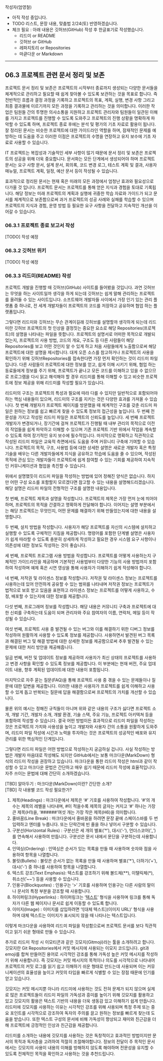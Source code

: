 
작성자(엄영철) 
* 아직 작성 중입니다.
* TODO 리스트, 문장 내용, 맞춤법 2/24(토) 반영하겠습니다.
* 체크 필요 : 아래 내용은 깃허브(GitHub) 작성 후 한글표기로 작성했습니다.
  * 리드미 or README 
  * 깃허브 or GitHub 
  * 레파지토리 or Repositories 
  * 마큳다운 or Markdown 
---


## 06.3 프로젝트 관련 문서 정리 및 보존

프로젝트 문서 정리 및 보존은 프로젝트의 시작부터 종료까지 생성되는 다양한 문서들을 체계적으로 관리하고 필요할 때 쉽게 찾아볼 수 있도록 보관하는 것을 목표로 합니다. 즉 전반적인 흐름과 결정 과정을 기록하고 프로젝트의 목표, 계획, 실행, 변경 사항 그리고 최종 결과물에 이르기까지 모든 과정을 기록하고 관리하는 것을 의미합니다. 이러한 작업은 팀원들 간의 투명한 의사소통을 지원하고 프로젝트 관리자와 팀원들이 일관된 이해를 가지고 프로젝트를 진행할 수 있도록 도와주고 프로젝트의 진행 상황을 명확하게 파악할 수 있도록 하며, 프로젝트 종료 후에는 분석 및 평가의 기초 자료로 활용이 됩니다. 잘 정리된 문서는 비슷한 프로젝트에 대한 가이드라인 역할을 하며, 잠재적인 문제를 예방하는 데 도움을 주고 이러한 이점은 프로젝트의 수명을 연장하고 유지 보수에 기초 자료로 사용할 수 있습니다.

IT 프로젝트는 복잡성과 기술적인 세부 사항이 많기 때문에 문서 정리 및 보존은 프로젝트의 성공을 위해 더욱 중요합니다. 문서화는 모든 단계에서 생성되어야 하며 프로젝트 문서는 요구 사항 문서, 설계 문서, 회의록, 코드 변경 로그, 테스트 계획 및 결과, 사용자 매뉴얼, 프로젝트 계획, 일정, 예산 문서 등이 작성될 수 있습니다. 

효과적으로 정리된 문서는 현재 혹은 미래의 모든 과정에서 엄청난 효과와 필요성으로 다가올 것 입니다.  프로젝트 문서는 프로젝트를 통해 얻은 지식과 경험을 토대로 기록됩니다. 해당 정보는 미래 프로젝트의 계획과 실행에 귀중한 학습 자료와 가이드가 되고 문서를 체계적으로 보존함으로써 과거 프로젝트의 성공 사례와 실패를 학습할 수 있으며 프로젝트의 지식과 경험, 운영 방법 등 필요한 요구 사항을 전달하고 지속적인 개선을 이어갈 수 있습니다. 

### 06.3.1 프로젝트 종료 보고서 작성

[TODO] 작성 예정

### 06.3.2 깃허브 위키

[TODO] 작성 예정

### 06.3.3 리드미(README) 작성

프로젝트 개발을 진행할 때 깃허브(GitHub) 사이트를 들어봤을 것입니다. 과연 깃허브는 무엇을 하는 사이트일까 생각을 하게 되는데 깃허브는 쉽게 말해 관리하는 프로젝트를 올려둘 수 있는 사이트입니다. 소프트웨어 개발자들 사이에서 가장 인기 있는 관리 플랫폼 중 하나로, 전 세계 개발자들이 프로젝트의 코드를 저장하고 공유하며 협업 하는 플랫폼입니다. 

그렇다면 리드미와 깃허브는 무슨 관계이길래 깃허브를 설명할까 생각하게 되는데 리드미란 깃허브 프로젝트의 첫 인상을 결정짓는 중요한 요소로 해당 Repositories(프로젝트)의 설명을 나타내는 파일을 뜻합니다. 프로젝트의 설명서로 어떠한 목적으로 개발되었는지, 프로젝트의 사용 방법, 코드의 개요, 구조도 등  다른 사람들이 해당 Repositories를 보고 어떤 것인지 알 수 있게 하고 처음 사람들에게 노출함으로써 해당 프로젝트에 대한 설명을 제시합니다. 대게 오픈 소스를 참고하거나 프로젝트의 사용을 확인하기 위해 깃허브Repositories를 접속한다면 가장 먼저 확인하는 것이 리드미 파일입니다. 다른 사람들이 프로젝트에 대한 정보를 얻고, 쉽게 이해 시키기 위해, 협업 하는 동료들에게 정보를 주기 위해, 프로젝트가 끝나고 모든 코드를 이해하고 있을 수 없으므로 프로그램을 다시 읽고 해석해야 할 경우 리드미를 통해 이해할 수 있고 비슷한 프로젝트에 정보 제공을 위해 리드미를 작성할 필요가 있습니다. 

리드미의 구조는 프로젝트의 특성과 필요에 따라 다를 수 있지만 일반적으로 포함되어야 하는 핵심 내용들이 있으며, 리드미의 구조를 지키는 것은 다양한 효과를 가져올 수 있습니다. 첫 번째 개발자가 프로젝트 페이지를 방문했을 때 체계적인 구조를 갖춘 리드미 파일은 원하는 정보를 쉽고 빠르게 찾을 수 있도록 정보의 접근성을 높입니다. 두 번째 전문성을 가지고 작성된 리드미 파일은 프로젝트의 신뢰도를 높입니다. 세 번째 프로젝트 개발자가 변경되거나, 장기간에 걸쳐 프로젝트가 진행될 때 내부 관리의 목적으로 이전의 작업들을 쉽게 파악하고 이해할 수 있으며 기존 프로젝트 기반 위에서 작업을 계속할 수 있도록 하여 장기적인 유지 보수에 필수적입니다. 마지막으로 명확하고 직관적으로 작성된 리드미 파일은 교육적 측면에서도 도움을 주며 커뮤니티 구축에 기여할 수 있습니다. 프로젝트의 목적, 구조, 사용법 등에 대한 상세한 설명은 새로운 개발자 혹은 특정 기술을 배우는 다른 개발자들에게 지식을 공유하고 학습에 도움을 줄 수 있으며, 작성된 목적에 관심 있는 개발자들이 프로젝트에 쉽게 참여할 수 있는 기회를 제공하여 지속적인 커뮤니케이션과 협업을 촉진할 수 있습니다.

위에서 설명했듯이 리드미 파일을 작성하는 방법에 있어 정해진 양식은 없습니다. 하지만 어떤 구성 요소를 포함할지 모르겠다면 참고할 수 있는 내용을 설명해드리겠습니다. 해당 설명은 리드미 파일의 전형적인 구조를 설명한 내용입니다.

첫 번째, 프로젝트 제목과 설명을 작성합니다. 프로젝트의 제목은 가장 먼저 눈에 띄어야 하며, 프로젝트의 목적을 간결하고 명확하게 전달해야 합니다. 이어지는 설명 부분에서는 해당 프로젝트는 무엇인지, 어떤 문제를 해결하기 위해 만들었는지에 대한 내용을 설명합니다. 

두 번째, 설치 방법을 작성합니다. 사용자가 해당 프로젝트를 자신의 시스템에 설치하고 실행할 수 있도록 구체적인 지침을 제공합니다. 명령어를 포함한 단계별 설명은 사용자가 쉽게 따라할 수 있도록 충분히 상세하게 작성하고 필요한 경우 시스템 요구 사항이나 의존성에 대한 정보도 작성하는 것이 좋습니다.

세 번째, 프로젝트 프로그램 사용 방법을 작성합니다. 프로젝트를 어떻게 사용하는지 구체적인 가이드라인을 제공하며 기본적인 사용법부터 다양한 기능의 사용 방법까지 포함하여 작성하며 예제 혹은 시연 영상을 통해 사용자가 이해하기 쉽게 작성해야 합니다. 

네 번째, 저작권 및 라이센스 정보를 작성합니다. 저작권 및 라이센스 정보는 프로젝트를 사용하는데 있어 안전하게 공유할 수 있는 범위를 나타내며 저작권 정보는 프로젝트가 법적으로 보호 받고 있음을 표현하고 라이센스 정보는 프로젝트를 어떻게 사용하고, 수정, 배포할 수 있는지에 대한 정보를 제공합니다.

다섯 번째, 프로그래머 정보를 작성합니다. 해당 내용은 커뮤니티 구축과 프로젝트에 대한 신뢰를 구축하는데 도움이 되며 관리자와 주요 참여자의 이름, 연락처, 메일 등이 작성될 수 있습니다.

여섯 번째, 프로젝트 사용 중 발견될 수 있는 버그와 이를 해결하기 위한 디버그 정보를 작성하여 원활하게 사용할 수 있도록 정보를 제공합니다. 사용하면서 발견된 버그 목록과 해결된 버그 및 해결 방법에 대한 상세한 정보를 제공함으로써 추후 발견될 수 있는 문제에 대한 처리 방안을 제공해줍니다.

일곱 번째, 버전 및 업데이트 정보를 제공하여 사용자가 최신 상태의 프로젝트를 사용하고 변경 사항을 확인할 수 있도록 정보를 제공합니다. 이 부분에는 현재 버전, 주요 업데이트 내용, 향후 계획된 업데이트에 대한 내용이 포함됩니다.

마지막으로 자주 묻는 질문(FAQ)을 통해 프로젝트 사용 중 겪을 수 있는 문제들이나 질문에 대한 답변을 제공합니다. 이러한 내용은 사용자가 프로젝트를 쉽게 이해하고 사용할 수 있게 돕고 반복되는 질문에 답을 해결함으로써 프로젝트의 가치를 개선할 수 있습니다.

물론 위의 예시는 정해진 규칙들이 아니며 위와 같은 내용의 구조가 싫다면 프로젝트 소개, 개발 기간, 개발자 소개, 개발 환경, 기술 스택, 주요 기능, 프로젝트 아키텍쳐 등을 포함하여 작성할 수 있습니다. 결국 어떤 방법이든 효과적으로 리드미 파일을 작성하는 것은 프로젝트의 가치와 사용성을 높이고 개발자와 사용자 간의 소통을 원활하게 도와주며, 리드미 파일 작성에 시간과 노력을 투자하는 것은 프로젝트의 성공적인 배포와 유지 관리를 위한 핵심적인 단계입니다.

그렇다면 리드미 파일은 어떤 방법으로 작성하는지 궁금하실 겁니다. 사실 작성하는 방법은 개발자 마음대로 작성해도 되지만 GitHub에서는 보통 마크다운(MarkDown) 형식의 리드미 작성을 권장하고 있습니다. 마크다운을 통한 리드미 작성은 html과 같이 작성할 수 있고 마크다운 문법은 간단하고 매우 쉽기 때문에 리드미 작성에 효율적입니다. 자주 쓰이는 문법에 대해 간단히 소개하겠습니다.  

[TBD] 알아두기 : 마크다운(MarkDown)이란? 간단한 소개?  
[TBD] 각 내용별 코드 작성 필요한가?

1. 제목(Headings) : 마크다운에서 제목은 ‘#’ 기호를 사용하여 작성합니다. ‘#’의 개수는 제목의 레벨을 나타내며, #이 적을수록 제목의 글자는 커지고 ‘#' 하나는 가장 큰 제목(H1)을, ‘######’여섯 개는 가장 작은 제목(H6)을 의미합니다.
2. 줄바꿈(Line Break) : 마크다운에서 줄바꿈을 하려면 문장 끝에 스페이스바를 두 번 입력하고 엔터를 누릅니다. 또는 단락간에 빈 줄을 하나 넣어서 구분할 수 있습니다.
3. 구분선(Horizontal Rules) : 구분선은 세 개의 별표(’*’), 대시(’-’), 언더스코어(’_’)를 연속해서 사용하여 만듭니다. 구분선은 문서 내에서 문단을 구분하는데 사용합니다.
4. 인덱싱(Ordering) : 인덱싱은 순서가 있는 목록을 만들 때 사용하며 숫자와 점을 사용하여 항목을 나열합니다.
5. 불릿(Bullets) : 불릿은 순서가 없는 목록을 만들 때 사용하며 별표(’*’), 더하기(’+’), 대시(’-’) 중 하나를 사용하여 항목을 나열합니다.
6. 텍스트 강조(Text Emphasis): 텍스트를 강조하기 위해 볼드체(**), 이탤릭체(*), 취소선(’~~’) 등을 사용할 수 있습니다.
7. 인용구(Blockquotes) : 인용구는 ‘>’ 기호를 사용하며 인용구는 다른 사람의 말이나 문서의 특정 부분을 강조할 때 사용합니다.
8. 하이퍼링크(Hyperlinks) : 하이퍼링크는 ‘[텍스트](URL)’ 형식을 사용하며 링크를 통해 독자가 다른 웹 페이지나 문서로 쉽게 이동할 수 있도록 합니다.
9. 이미지(Image) : 이미지를 삽입하려면  ‘![대체 텍스트](이미지 URL)’ 형식을 사용하며 대체 텍스트는 이미지가 표시되지 않을 때 나타나는 텍스트입니다.

이렇게 마크다운을 사용하여 리드미 파일을 작성함으로써 프로젝트 문서를 보다 직관적이고 읽기 쉬운 형태로 만들 수 있습니다.

추가로 리드미 작성 시 이모티콘과 같은 깃모지(Gitmoji)라는 툴을 소개하려고 합니다. 깃모지란 Git Repositories에서 커밋 메시지에 사용되는 이모지 코드입니다. git과 emoji를 합쳐 만들어진 용어로 시각적인 강조를 통해 가독성 높은 커밋 메시지를 작성하기 위해 사용합니다. 즉 깃모지는 커밋 메시지의 목적이나 의도를 시각적으로 나타내어 프로젝트의 커밋 로그를 읽기 쉽고 이해하기 쉬운 형태로 만드는데 사용되며 이는 커뮤니케이션의 효율성을 높이고 커밋의 타입을 빠르게 식별할 수 있는 장점 때문에 인기를 얻고 있습니다. 

깃모지는 커밋 메시지뿐 아니라 리드미에 사용하는 것도 전혀 문제가 되지 않으며 실제로 많은 프로젝트들이 리드미 파일의 가독성과 흥미를 높이기 위해 깃모지를 활용하고 있고 깃모지의 활용은 텍스트 기반의 내용을 더욱 생동감 있고 이해하기 쉽게 만듭니다. 리드미에 깃모지를 사용하는 이유는 시각적인 강조를 위해 사용되며 특정 주제 또는 중요 포인트를 시각적으로 강조하여 독자의 주의를 끌고 원하는 정보를 빠르게 찾는데 도움을 받습니다. 또한 텍스트 구성의 문서에 비해 가독성이 향상되고 재미와 친근감을 더해 프로젝트에 긍정적인 인상과 친근감을 제공합니다. 

리드미를 소개하는 내용에 깃모지를 사용하는 것은 독창적이고 효과적인 방법이지만 문서의 목적과 독자층을 고려하여 적절히 조절해야합니다. 정보의 전달이 주 목적인 문서에서는 깃모지의 사용이 내용의 이해를 방해하지 않도록 해야하며 전문성을 유지할 수 있도록 전체적인 목적을 확인하고 사용하는 것을 추천드립니다.
